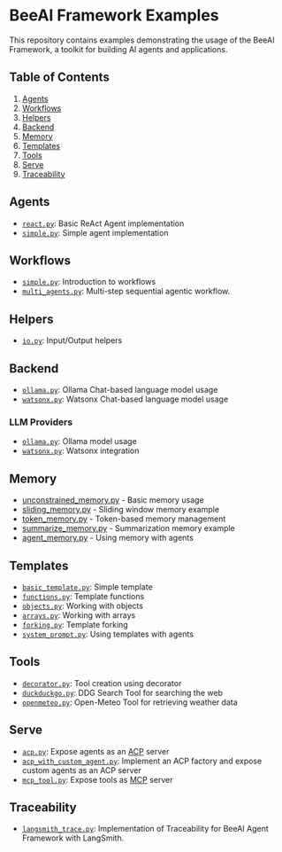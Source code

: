 # BeeAI Framework Examples

This repository contains examples demonstrating the usage of the BeeAI Framework, a toolkit for building AI agents and applications.

## Table of Contents

1. [Agents](#agents)
2. [Workflows](#workflows)
3. [Helpers](#helpers)
4. [Backend](#backend)
5. [Memory](#memory)
6. [Templates](#templates)
7. [Tools](#tools)
8. [Serve](#serve)
9. [Traceability](#traceability)

## Agents

- [`react.py`](/python/examples/agents/react.py): Basic ReAct Agent implementation
- [`simple.py`](/python/examples/agents/simple.py): Simple agent implementation

## Workflows

- [`simple.py`](/python/examples/workflows/simple.py): Introduction to workflows
- [`multi_agents.py`](/python/examples/workflows/multi_agents.py): Multi-step sequential agentic workflow.

## Helpers

- [`io.py`](/python/examples/helpers/io.py): Input/Output helpers

## Backend

- [`ollama.py`](/python/examples/backend/providers/ollama.py): Ollama Chat-based language model usage
- [`watsonx.py`](/python/examples/backend/providers/watsonx.py): Watsonx Chat-based language model usage

### LLM Providers

- [`ollama.py`](/python/examples/backend/providers/ollama.py): Ollama model usage
- [`watsonx.py`](/python/examples/backend/providers/watsonx.py): Watsonx integration

## Memory

- [unconstrained_memory.py](/python/examples/memory/unconstrained_memory.py) - Basic memory usage
- [sliding_memory.py](/python/examples/memory/sliding_memory.py) - Sliding window memory example
- [token_memory.py](/python/examples/memory/token_memory.py) - Token-based memory management
- [summarize_memory.py](/python/examples/memory/summarize_memory.py) - Summarization memory example
- [agent_memory.py](/python/examples/memory/agent_memory.py) - Using memory with agents

## Templates

- [`basic_template.py`](/python/examples/templates/basic_template.py): Simple template
- [`functions.py`](/python/examples/templates/functions.py): Template functions
- [`objects.py`](/python/examples/templates/objects.py): Working with objects
- [`arrays.py`](/python/examples/templates/arrays.py): Working with arrays
- [`forking.py`](/python/examples/templates/forking.py): Template forking
- [`system_prompt.py`](/python/examples/templates/system_prompt.py): Using templates with agents

## Tools

- [`decorator.py`](/python/examples/tools/decorator.py): Tool creation using decorator
- [`duckduckgo.py`](/python/examples/tools/duckduckgo.py): DDG Search Tool for searching the web
- [`openmeteo.py`](/python/examples/tools/openmeteo.py): Open-Meteo Tool for retrieving weather data

## Serve

- [`acp.py`](/python/examples/serve/acp.py): Expose agents as an [ACP](https://agentcommunicationprotocol.dev/how-to/wrap-existing-agent) server
- [`acp_with_custom_agent.py`](/python/examples/serve/acp_with_custom_agent.py): Implement an ACP factory and expose custom agents as an ACP server
- [`mcp_tool.py`](/python/examples/serve/mcp_tool.py): Expose tools as [MCP](https://modelcontextprotocol.io/docs/concepts/tools) server

## Traceability

- [`langsmith_trace.py`](/python/examples/traceability/langsmith_trace.py): Implementation of Traceability for BeeAI Agent Framework with LangSmith.
